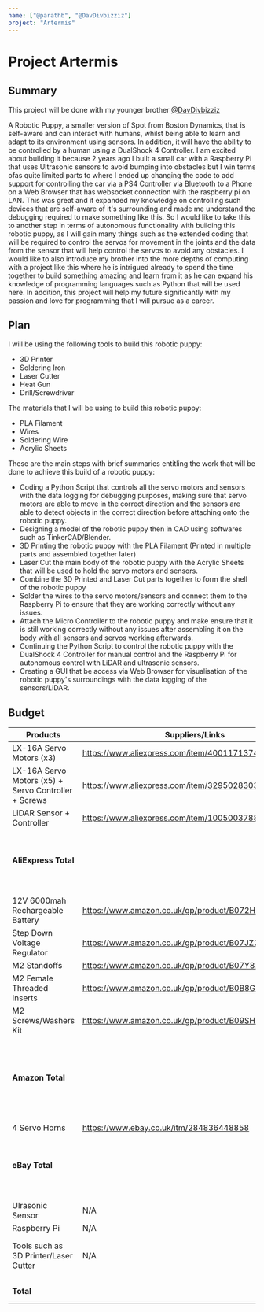 ```yaml
---
name: ["@parathb", "@DavDivbizziz"]
project: "Artermis"
---
```


# Project Artermis

## Summary

<!-- What are you going to build? What does it do? Why are you excited to build it? -->

This project will be done with my younger brother [@DavDivbizziz](https://github.com/DavDivbizziz)

A Robotic Puppy, a smaller version of Spot from Boston Dynamics, that is self-aware and can interact with humans, whilst being able to learn and adapt to its environment using sensors. In addition, it will have the ability to be controlled by a human using a DualShock 4 Controller. I am excited about building it because 2 years ago I built a small car with a Raspberry Pi that uses Ultrasonic sensors to avoid bumping into obstacles but I win terms ofas quite limited parts to where I ended up changing the code to add support for controlling the car via a PS4 Controller via Bluetooth to a Phone on a Web Browser that has websocket connection with the raspberry pi on LAN. This was great and it expanded my knowledge on controlling such devices that are self-aware of it's surrounding and made me understand the debugging required to make something like this. So I would like to take this to another step in terms of autonomous functionality with building this robotic puppy, as I will gain many things such as the extended coding that will be required to control the servos for movement in the joints and the data from the sensor that will help control the servos to avoid any obstacles. I would like to also introduce my brother into the more depths of computing with a project like this where he is intrigued already to spend the time together to build something amazing and learn from it as he can expand his knowledge of programming languages such as Python that will be used here. In addition, this project will help my future significantly with my passion and love for programming that I will pursue as a career. 

## Plan

<!-- What steps are you going to take to build it? What tools are you going to use? What will you do first, second, third, etc.? -->

I will be using the following tools to build this robotic puppy:
- 3D Printer
- Soldering Iron
- Laser Cutter
- Heat Gun
- Drill/Screwdriver

The materials that I will be using to build this robotic puppy:
- PLA Filament
- Wires
- Soldering Wire
- Acrylic Sheets

These are the main steps with brief summaries entitling the work that will be done to achieve this build of a robotic puppy:
- Coding a Python Script that controls all the servo motors and sensors with the data logging for debugging purposes, making sure that servo motors are able to move in the correct direction and the sensors are able to detect objects in the correct direction before attaching onto the robotic puppy.
- Designing a model of the robotic puppy then in CAD using softwares such as TinkerCAD/Blender.
- 3D Printing the robotic puppy with the PLA Filament (Printed in multiple parts and assembled together later)
- Laser Cut the main body of the robotic puppy with the Acrylic Sheets that will be used to hold the servo motors and sensors.
- Combine the 3D Printed and Laser Cut parts together to form the shell of the robotic puppy
- Solder the wires to the servo motors/sensors and connect them to the Raspberry Pi to ensure that they are working correctly without any issues.
- Attach the Micro Controller to the robotic puppy and make ensure that it is still working correctly without any issues after assembling it on the body with all sensors and servos working afterwards.
- Continuing the Python Script to control the robotic puppy with the DualShock 4 Controller for manual control and the Raspberry Pi for autonomous control with LiDAR and ultrasonic sensors.
- Creating a GUI that be access via Web Browser for visualisation of the robotic puppy's surroundings with the data logging of the sensors/LiDAR.

## Budget

| Products         | Suppliers/Links                         | Costs   |
| --------------- | ------------------------------------- | ------ |
| LX-16A Servo Motors (x3) | https://www.aliexpress.com/item/4001171374081.html | £13.62 * 3 = £40.86 |
| LX-16A Servo Motors (x5) + Servo Controller + Screws | https://www.aliexpress.com/item/32950283038.html | £78.38 + £3.24 (Shipping) =  £81.62 |
| LiDAR Sensor + Controller | https://www.aliexpress.com/item/1005003788925347.html | £81.31 |
| **AliExpress Total** |  | **£203.79 + £41.01 (Tax) + (Free Shipping) = £244.80** |
|  |  |  |
| 12V 6000mah Rechargeable Battery | https://www.amazon.co.uk/gp/product/B072HR211P | £64.99 |
| Step Down Voltage Regulator  | https://www.amazon.co.uk/gp/product/B07JZ2GQJF | £22.08 |
| M2 Standoffs | https://www.amazon.co.uk/gp/product/B07Y81V64S/ | £8.59 |
| M2 Female Threaded Inserts | https://www.amazon.co.uk/gp/product/B0B8GN63S2 | £5.99 |
| M2 Screws/Washers Kit | https://www.amazon.co.uk/gp/product/B09SH5N5T4 | £6.99 |
| **Amazon Total** |  | **£203.79 + (Tax Included) + (Free Shipping - (Amazon Prime)) = £108.64** |
|  |  |  |
| 4 Servo Horns | https://www.ebay.co.uk/itm/284836448858 | £5.14 |
| **eBay Total** |  | **£5.14 + (Tax Included) + (Free Shipping) = £5.14** |
|  |  |  |
| Ulrasonic Sensor | N/A| Already Own |
| Raspberry Pi  | N/A | Already Own |
| Tools such as 3D Printer/Laser Cutter | N/A | Using my School's 3D Printer/Laser Cutter |
|  |  |  |
| **Total** |  | **£358.58 ≈ $435.36** |
